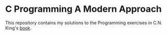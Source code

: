 # C Programming A Modern Approach
This repository contains  my solutions to the Programming exercises in 
C.N. King's [book](https://www.amazon.com/C-Programming-Modern-Approach-2nd/dp/0393979504).
